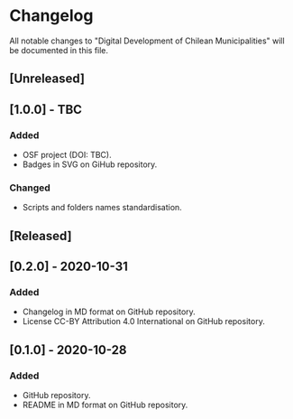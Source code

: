 # Changelog
All notable changes to "Digital Development of Chilean Municipalities" will be documented in this file.

## [Unreleased]

## [1.0.0] - TBC
### Added
- OSF project (DOI: TBC).
- Badges in SVG on GiHub repository.
### Changed
- Scripts and folders names standardisation.

## [Released]

## [0.2.0] - 2020-10-31
### Added
- Changelog in MD format on GitHub repository.
- License CC-BY Attribution 4.0 International on GitHub repository.

## [0.1.0] - 2020-10-28
### Added
- GitHub repository.
- README in MD format on GitHub repository.